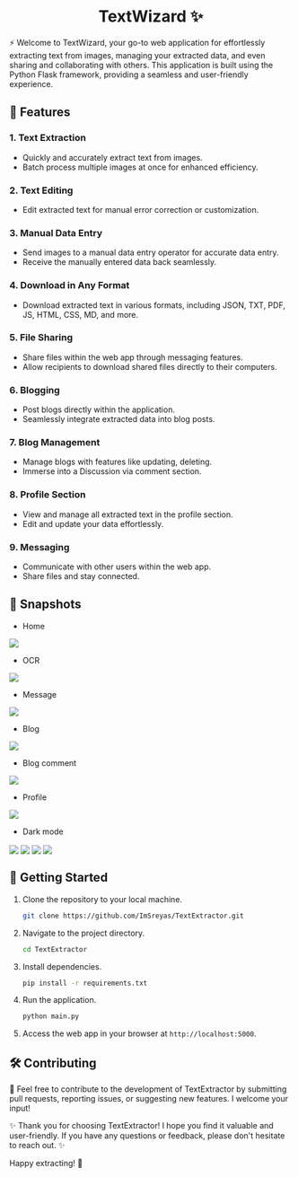<h1 align="center"> TextWizard ✨</h1>

⚡ Welcome to TextWizard, your go-to web application for effortlessly extracting text from images, managing your extracted data, and even sharing and collaborating with others. This application is built using the Python Flask framework, providing a seamless and user-friendly experience.

## 🚀 Features

### 1. Text Extraction
- Quickly and accurately extract text from images.
- Batch process multiple images at once for enhanced efficiency.

### 2. Text Editing
- Edit extracted text for manual error correction or customization.

### 3. Manual Data Entry
- Send images to a manual data entry operator for accurate data entry.
- Receive the manually entered data back seamlessly.

### 4. Download in Any Format
- Download extracted text in various formats, including JSON, TXT, PDF, JS, HTML, CSS, MD, and more.

### 5. File Sharing
- Share files within the web app through messaging features.
- Allow recipients to download shared files directly to their computers.

### 6. Blogging
- Post blogs directly within the application.
- Seamlessly integrate extracted data into blog posts.

### 7. Blog Management
- Manage blogs with features like updating, deleting.
- Immerse into a Discussion via comment section.

### 8. Profile Section
- View and manage all extracted text in the profile section.
- Edit and update your data effortlessly.

### 9. Messaging
- Communicate with other users within the web app.
- Share files and stay connected.

## 📸 Snapshots

- Home
<img src="/screenshots/home.png" alt=" " align="center" />

- OCR

<img src="/screenshots/ocr.png" alt=" " align="center" />

- Message

<img src="/screenshots/message.png" alt=" " align="center" />

- Blog
 
<img src="/screenshots/blog.png" alt=" " align="center" />

- Blog comment
 
<img src="/screenshots/blogComment.png" alt=" " align="center" />

- Profile
 
<img src="/screenshots/profileUpdate.png" alt=" " align="center" />

- Dark mode
 
<img src="/screenshots/homeDark.png" alt=" " align="center" />
<img src="/screenshots/ocrDark.png" alt=" " align="center" />
<img src="/screenshots/blogDark.png" alt=" " align="center" />
<img src="/screenshots/messageDark.png" alt=" " align="center" />



## 🚀 Getting Started

1. Clone the repository to your local machine.
   ```bash
   git clone https://github.com/ImSreyas/TextExtractor.git
   ```

2. Navigate to the project directory.
   ```bash
   cd TextExtractor
   ```

3. Install dependencies.
   ```bash
   pip install -r requirements.txt
   ```

4. Run the application.
   ```bash
   python main.py
   ```

5. Access the web app in your browser at `http://localhost:5000`.

## 🛠️ Contributing

📝 Feel free to contribute to the development of TextExtractor by submitting pull requests, reporting issues, or suggesting new features. I welcome your input!

✨ Thank you for choosing TextExtractor! I hope you find it valuable and user-friendly. If you have any questions or feedback, please don't hesitate to reach out. ✨

Happy extracting! 🚀
